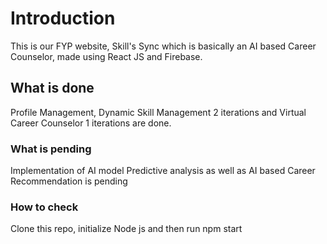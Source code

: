 # Introduction

This is our FYP website, Skill's Sync which is basically an AI based Career Counselor, made using React JS and Firebase.

## What is done 

Profile Management, Dynamic Skill Management 2 iterations and Virtual Career Counselor 1 iterations are done.

### What is pending

Implementation of AI model 
Predictive analysis as well as AI based Career Recommendation is pending

### How to check

Clone this repo, initialize Node js and then run npm start
